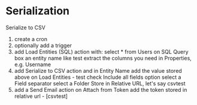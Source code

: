 # Serialization

Serialize to CSV



1. create a cron
2. optionally add a trigger
3. add Load Entities (SQL) action with:
    select * from Users on SQL Query box
    an entity name like test
    extract the columns you need in Properties, e.g. Username
4. add Serialize to CSV action and in Entity Name add the value stored above on Load Entities - test
    check Include all fields option
    select a Field separator
    select a Folder
    Store in Relative URL, let's say csvtest
5. add a Send Email action
    on Attach from Token add the token stored in relative url - [csvtest]